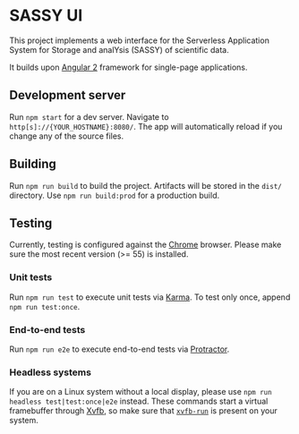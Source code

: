 # SASSY UI

This project implements a web interface for
the Serverless Application System for Storage and analYsis (SASSY) of scientific data.

It builds upon [Angular 2](https://angular.io/) framework for single-page applications.

## Development server
Run `npm start` for a dev server.
Navigate to `http[s]://{YOUR_HOSTNAME}:8080/`.
The app will automatically reload if you change any of the source files.

## Building

Run `npm run build` to build the project.
Artifacts will be stored in the `dist/` directory.
Use `npm run build:prod` for a production build.

## Testing

Currently, testing is configured against the [Chrome](https://www.google.com/chrome/) browser.
Please make sure the most recent version (>= 55) is installed.

### Unit tests

Run `npm run test` to execute unit tests via [Karma](https://karma-runner.github.io).
To test only once, append `npm run test:once`.

### End-to-end tests

Run `npm run e2e` to execute end-to-end tests via [Protractor](http://www.protractortest.org/).

### Headless systems

If you are on a Linux system without a local display,
please use `npm run headless test|test:once|e2e` instead.
These commands start a virtual framebuffer through
[Xvfb](https://www.x.org/archive/X11R7.6/doc/man/man1/Xvfb.1.xhtml),
so make sure that [`xvfb-run`](http://manpages.ubuntu.com/manpages/trusty/man1/xvfb-run.1.html)
is present on your system.